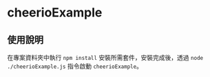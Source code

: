 # cheerioExample

## 使用說明

在專案資料夾中執行 `npm install` 安裝所需套件，安裝完成後，透過 `node ./cheerioExample.js` 指令啟動 `cheerioExample`。

